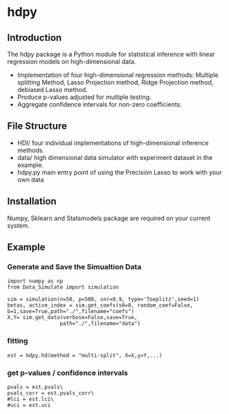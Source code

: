 # hdpy

## Introduction

The hdpy package is a Python module for statistical inference with linear regression models on high-dimensional data.  
* Implementation of four high-dimensional regression methods: Multiple splitting Method, Lasso Projection method, Ridge Projection method, debiased Lasso method.  
* Produce p-values adjusted for multiple testing.
* Aggregate confidence intervals for non-zero coefficients.

## File Structure

* HDI/ four individual implementations of high-dimensional inference methods.
* data/ high dimensional data simulator with experiment dataset in the example.
* hdpy.py main entry point of using the Precision Lasso to work with your own data


## Installation
Numpy, Sklearn and Statsmodels package are required on your current system.


## Example

### Generate and Save the Simualtion Data
```
import numpy as np
from Data_Simulate import simulation

sim = simulation(n=50, p=500, snr=0.9, type='Toeplitz',seed=1)
betas, active_index = sim.get_coefs(s0=8, random_coef=False, b=1,save=True,path="./",filename="coefs")
X,Y= sim.get_data(verbose=False,save=True,
                 path="./",filename="data")

```

### fitting
```
est = hdpy.hd(method = "multi-split", X=X,y=Y,...)
```

### get p-values / confidence intervals
```
pvals = est.pvals\
pvals_corr = est.pvals_corr\
#lci = est.lci\
#uci = est.uci
```
